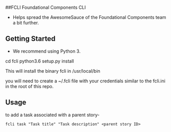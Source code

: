 ##FCLI Foundational Components CLI
- Helps spread the AwesomeSauce of the Foundational Components team a bit further.


## Getting Started
- We recommend using Python 3.

cd fcli
python3.6 setup.py install

This will install the binary fcli in /usr/local/bin

you will need to create a ~/.fcli file with your credentials similar to the fcli.ini in the root of this repo.

## Usage

to add a task associated with a parent story-

```fcli task "Task title" "Task description" <parent story ID>```
